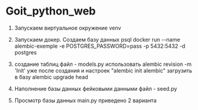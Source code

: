 # Goit_python_web
1. Запускаем виртуальное окружение venv
2. Запускаем докер. Создаем базу данных psql
    docker run --name alembic-exemple -e POSTGRES_PASSWORD=pass -p 5432:5432 -d postgres

3. создание таблиц файл - models.py
 использовать alembic revision -m 'Init' уже после создания и настроек "alembic init alembic"
 загрузить в базу alembic upgrade head
4. Наполнение базы данных фейковыми данными файл - seed.py
5. Просмотр базы данных main.py приведено 2 варианта
